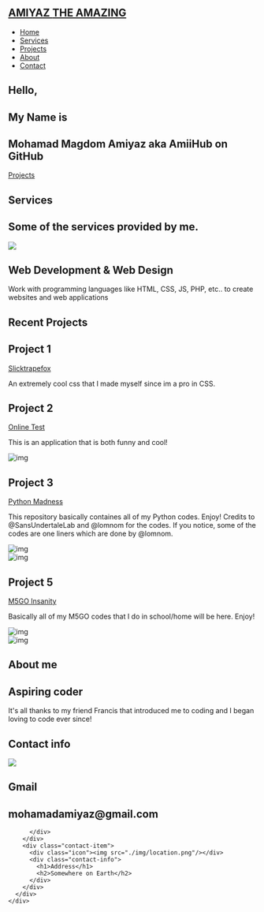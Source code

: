 <!DOCTYPE html>
<html lang="en">

<head>
  <meta charset="UTF-8">
  <meta name="viewport" content="width=device-width, initial-scale=1.0">
  <link rel="stylesheet" href="style.css">
  <title>My Website</title>
  <link rel="icon" href="https://avatars.githubusercontent.com/u/105401901?v=4">
</head>

<body>
  <!-- Header -->
  <section id="header">
    <div class="header container">
      <div class="nav-bar">
        <div class="brand">
          <a href="#hero"><h1><span>AMIYAZ <span> </span></span>THE AMAZING</h1></a>
        </div>
        <div class="nav-list">
          <div class="hamburger"><div class="bar"></div></div>
          <ul>
            <li><a href="#hero" data-after="Home">Home</a></li>
            <li><a href="#services" data-after="Service">Services</a></li>
            <li><a href="#projects" data-after="Projects">Projects</a></li>
            <li><a href="#about" data-after="About">About</a></li>
            <li><a href="#contact" data-after="Contact">Contact</a></li>
          </ul>
        </div>
      </div>
    </div>
  </section>
  <!-- End Header -->


  <!-- Hero Section  -->
  <section id="hero">
    <div class="hero container">
      <div>
        <h1>Hello, <span></span></h1>
        <h1>My Name is <span></span></h1>
        <h1>Mohamad Magdom Amiyaz aka AmiiHub on GitHub<span></span></h1>
        <a href="#projects" type="button" class="cta">Projects</a>
      </div>
    </div>
  </section>
  <!-- End Hero Section  -->

  <!-- Service Section -->
  <section id="services">
    <div class="services container">
      <div class="service-top">
        <h1 class="section-title">Serv<span>i</span>ces</h1>
        <h2>Some of the services provided by me.</h2>
      </div>
      <div class="service-bottom">
        <div class="service-item">
          <div class="icon"><img src="./img/services.png"/></div>
          <h2>Web Development & Web Design</h2>
          <p>Work with programming languages like HTML, CSS, JS, PHP, etc.. to create websites and web applications</p>
        </div>
      </div>
    </div>
  </section>
  <!-- End Service Section -->

  <!-- Projects Section -->
  <section id="projects">
    <div class="projects container">
      <div class="projects-header">
        <h1 class="section-title">Recent <span>Projects</span></h1>
      </div>
      <div class="all-projects">
        <div class="project-item">
          <div class="project-info">
            <h1>Project 1</h1>
            <a href="https://github.com/AmiiHub/slicktrapefox" class="cta">Slicktrapefox</a>
            <p> An extremely cool css that I made myself since im a pro in CSS. </p>
        </div>
        <div class="project-item">
          <div class="project-info">
            <h1>Project 2</h1>
            <a href="https://github.com/AmiiHub/RGBParrot" class="cta">Online Test</a>
            <p>This is an application that is both funny and cool!</p>
          </div>
          <div class="project-img">
            <img src="https://user-images.githubusercontent.com/22257930/84566541-a77ae880-ad8f-11ea-883d-d548a7ed9f23.png" alt="img">
          </div>
        </div>
        <div class="project-item">
          <div class="project-info">
            <h1>Project 3</h1>
            <a href="https://github.com/AmiiHub/Python-Madness" class="cta">Python Madness</a>
            <p>This repository basically containes all of my Python codes. Enjoy! Credits to @SansUndertaleLab and @lomnom for the codes. If you notice, some of the codes are one liners which are done by @lomnom. </p>
          </div>
          <div class="project-img">
            <img src="https://user-images.githubusercontent.com/22257930/87544595-5af33780-c6c4-11ea-9005-5978cb713556.PNG" alt="img">
          </div>
          <div class="project-img">
            <img src="https://user-images.githubusercontent.com/22257930/88288790-e5b1e300-cd11-11ea-86ef-c2bc8c8b6e96.png" alt="img">
          </div>
        </div>
        <div class="project-item">
          <div class="project-info">
            <h1>Project 5</h1>
            <a href="https://github.com/AmiiHub/M5GO-Insanity" class="cta">M5GO Insanity</a>
            <p>Basically all of my M5GO codes that I do in school/home will be here. Enjoy! </p>
          </div>
          <div class="project-img">
            <img src="https://user-images.githubusercontent.com/22257930/86759685-52668580-c062-11ea-97d8-39f8838c32dd.png" alt="img">
          </div>
        </div>
      </div>
    </div>
  </section>
  <!-- End Projects Section -->

  <!-- About Section -->
  <section id="about">
    <div class="about container">
      <div class="col-left">
        <div class="about-img">
          <img src="https://avatars.githubusercontent.com/u/105401901?v=4" alt="img">
        </div>
      </div>
      <div class="col-right">
        <h1 class="section-title">About <span>me</span></h1>
        <h2>Aspiring coder</h2>
        <p>It's all thanks to my friend Francis that introduced me to coding and I began loving to code ever since!</p>
      </div>
    </div>
  </section>
  <!-- End About Section -->

  <!-- Contact Section -->
  <section id="contact">
    <div class="contact container">
      <div><h1 class="section-title">Contact <span>info</span></h1></div>
      <div class="contact-items">
        <div class="contact-item">
          <div class="icon"><img src="https://external-content.duckduckgo.com/iu/?u=https%3A%2F%2Ftse1.mm.bing.net%2Fth%3Fid%3DOIP.5u7A1BVR50f-1m2MNJFczAHaHa%26pid%3DApi&f=1"/></div>
          <div class="contact-info">
            <h1>Gmail</h1>
            <h2>mohamadamiyaz@gmail.com</h2>
            
          </div>
        </div>
        <div class="contact-item">
          <div class="icon"><img src="./img/location.png"/></div>
          <div class="contact-info">
            <h1>Address</h1>
            <h2>Somewhere on Earth</h2>
          </div>
        </div>
      </div>
    </div>
  </section>
  <!-- End Contact Section -->
  
  <script src="./app.js"></script>
</body>
</html>
